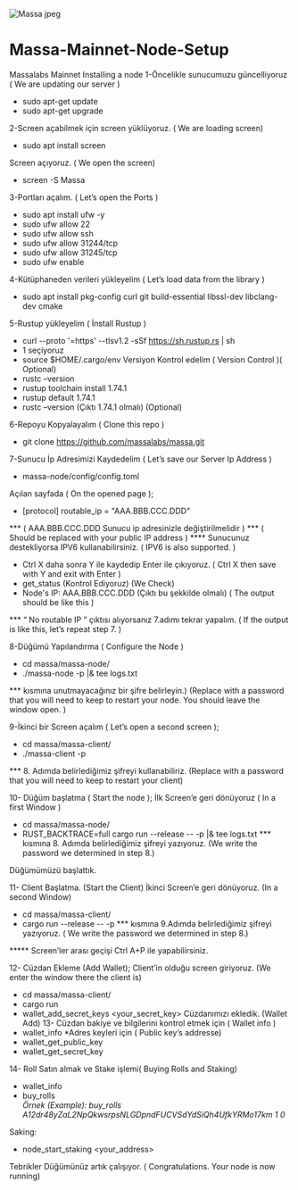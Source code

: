 
![Massa jpeg](https://github.com/Edsny1/Massa-Mainnet-Node-Setup/assets/98622870/a06b01e1-c657-4cea-981d-b62a186b480c)



# Massa-Mainnet-Node-Setup
Massalabs Mainnet Installing a node
1-Öncelikle sunucumuzu güncelliyoruz ( We are updating our server )
-	sudo apt-get update
-	sudo apt-get upgrade

2-Screen açabilmek için screen yüklüyoruz. ( We are loading screen)
-	sudo apt install screen

Screen açıyoruz. ( We open the screen)
-	screen -S Massa

3-Portları açalım. ( Let’s open the Ports )
-	sudo apt install ufw -y
-	sudo ufw allow 22
-	sudo ufw allow ssh
-	sudo ufw allow 31244/tcp
-	sudo ufw allow 31245/tcp
-	sudo ufw enable

4-Kütüphaneden verileri yükleyelim ( Let’s load data from the library )
-	sudo apt install pkg-config curl git build-essential libssl-dev libclang-dev cmake

5-Rustup yükleyelim ( İnstall Rustup )
-	curl --proto '=https' --tlsv1.2 -sSf https://sh.rustup.rs | sh
-	1 seçiyoruz
-	source $HOME/.cargo/env
Versiyon Kontrol edelim ( Version Control )( Optional)
-	rustc –version
-	rustup toolchain install 1.74.1
-	rustup default 1.74.1
-	rustc –version (Çıktı 1.74.1 olmalı) (Optional)

6-Repoyu Kopyalayalım ( Clone this repo )
-	git clone https://github.com/massalabs/massa.git

7-Sunucu İp Adresimizi Kaydedelim ( Let’s save our Server Ip Address )
-	massa-node/config/config.toml

Açılan sayfada ( On the opened page );
-	[protocol]
routable_ip = "AAA.BBB.CCC.DDD" 

*** ( AAA.BBB.CCC.DDD Sunucu ip adresinizle değiştirilmelidir )
*** ( Should be replaced with your public IP address )
**** Sunucunuz destekliyorsa IPV6 kullanabilirsiniz. ( IPV6 is also supported. )

-	Ctrl X daha sonra Y ile kaydedip Enter ile çıkıyoruz. ( Ctrl X then save with Y and exit with Enter )
-	get_status (Kontrol Ediyoruz) (We Check)
-	Node's IP: AAA.BBB.CCC.DDD  (Çıktı bu şekkilde olmalı) ( The output should be like this )

*** “ No routable IP ” çıktısı alıyorsanız 7.adımı tekrar yapalım. ( If the output is like this, let’s repeat step 7. )

8-Düğümü Yapılandırma ( Configure the Node )
-	cd massa/massa-node/
-	./massa-node -p <PASSWORD> |& tee logs.txt

*** <PASSWORD>  kısmına unutmayacağınız bir şifre belirleyin.) (Replace <PASSWORD> with a password that you will need to keep to restart your node. You should leave the window open. )

9-İkinci bir Screen açalım ( Let’s open a second screen );
-	cd massa/massa-client/
-	./massa-client -p <PASSWORD>

*** <PASSWORD> 8. Adımda belirlediğimiz şifreyi kullanabiliriz. (Replace <PASSWORD> with a password that you will need to keep to restart your client)

10- Düğüm başlatma ( Start the node );
İlk Screen’e geri dönüyoruz ( In a first Window )
-	cd massa/massa-node/
-	RUST_BACKTRACE=full cargo run --release -- -p <PASSWORD> |& tee logs.txt
*** <PASSWORD> kısmına 8. Adımda belirlediğimiz şifreyi yazıyoruz. (We write the password we determined in step 8.)

Düğümümüzü başlattık.

 
11- Client Başlatma. (Start the Client)
İkinci Screen’e geri dönüyoruz. (In a second Window)
-	cd massa/massa-client/
-	cargo run --release -- -p <PASSWORD>
*** <PASSWORD> kısmına 9.Adımda belirlediğimiz şifreyi yazıyoruz. ( We write the password we determined in step 8.)

***** Screen’ler arası geçişi Ctrl A+P ile yapabilirsiniz.

12- Cüzdan Ekleme (Add Wallet);
Client’in olduğu screen giriyoruz. (We enter the window there the client is)
-	cd massa/massa-client/
-	cargo run
-	wallet_add_secret_keys <your_secret_key>
Cüzdanımızı ekledik. (Wallet Add)
13- Cüzdan bakiye ve bilgilerini kontrol etmek için ( Wallet info )
-	wallet_info
*Adres keyleri için ( Public key’s addresse)
-	wallet_get_public_key <Address1> <Address2>
-	wallet_get_secret_key <Address1> <Address2>

14- Roll Satın almak ve Stake işlemi( Buying Rolls and Staking)
-	wallet_info
-	buy_rolls <address> <roll count> <fee>
Örnek (Example): 
buy_rolls A12dr48yZaL2NpQkwsrpsNLGDpndFUCVSdYdSiQh4UfkYRMo17km 1 0

Saking:
-	node_start_staking <your_address>

Tebrikler Düğümünüz artık çalışıyor. ( Congratulations. Your node is now running)




